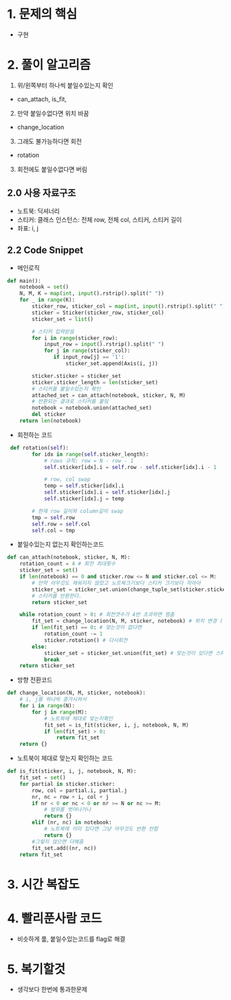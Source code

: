 # 1. 문제의 핵심
- 구현
# 2. 풀이 알고리즘
1. 위/왼쪽부터 하나씩 붙일수있는지 확인
  - can_attach, is_fit, 
2. 만약 붙일수없다면 위치 바꿈
  - change_location
3. 그래도 불가능하다면 회전
  - rotation
3. 회전에도 붙일수없다면 버림
## 2.0 사용 자료구조
- 노트북: 딕셔너리
- 스티커: 클래스
   인스턴스: 전체 row, 전체 col, 스티커, 스티커 길이
- 좌표: i, j

## 2.2 Code Snippet
- 메인로직
```python
def main():
    notebook = set()
    N, M, K = map(int, input().rstrip().split(" "))
    for _ in range(K):
        sticker_row, sticker_col = map(int, input().rstrip().split(" "))
        sticker = Sticker(sticker_row, sticker_col)
        sticker_set = list()

        # 스티커 입력받음
        for i in range(sticker_row):
            input_row = input().rstrip().split(" ")
            for j in range(sticker_col):
               if input_row[j] == '1':
                   sticker_set.append(Axis(i, j))

        sticker.sticker = sticker_set
        sticker.sticker_length = len(sticker_set)
        # 스티커를 붙일수있는지 확인
        attached_set = can_attach(notebook, sticker, N, M)
        # 반환되는 결과로 스티커를 붙잌
        notebook = notebook.union(attached_set)
        del sticker
    return len(notebook)
```

- 회전하는 코드
```python
 def rotation(self):
        for idx in range(self.sticker_length):
            # rows 규칙: row = N - row - 1
            self.sticker[idx].i = self.row - self.sticker[idx].i - 1 

            # row, col swap
            temp = self.sticker[idx].i
            self.sticker[idx].i = self.sticker[idx].j
            self.sticker[idx].j = temp

        # 현재 row 길이와 column길이 swap    
        tmp = self.row
        self.row = self.col
        self.col = tmp

```
- 붙일수있는지 없는지 확인하는코드 
```python
def can_attach(notebook, sticker, N, M):
    rotation_count = 4 # 회전 최대횟수
    sticker_set = set() 
    if len(notebook) == 0 and sticker.row <= N and sticker.col <= M:
        # 만약 아무것도 채워지지 않았고 노트북크기보다 스티커 크기보다 작아야
        sticker_set = sticker_set.union(change_tuple_set(sticker.sticker))
        # 스티커를 반환한다.
        return sticker_set

    while rotation_count > 0: # 회전갯수가 4번 초과하면 멈춤
        fit_set = change_location(N, M, sticker, notebook) # 위치 변경 (행, 렬을 하나씩 변경해봄)
        if len(fit_set) == 0: # 맞는것이 없다면
            rotation_count -= 1 
            sticker.rotation() # 다시회전
        else:
            sticker_set = sticker_set.union(fit_set) # 맞는것이 있다면 스티커반환
            break
    return sticker_set
```
- 방향 전환코드
```python
def change_location(N, M, sticker, notebook):
    # i, j를 하나씩 증가시켜서
    for i in range(N):
        for j in range(M):
            # 노트북에 제대로 맞는지확인
            fit_set = is_fit(sticker, i, j, notebook, N, M)
            if len(fit_set) > 0:
                return fit_set
    return {}

```
- 노트북이 제대로 맞는지 확인하는 코드
```python
def is_fit(sticker, i, j, notebook, N, M):
    fit_set = set()
    for partial in sticker.sticker:
        row, col = partial.i, partial.j
        nr, nc = row + i, col + j
        if nr < 0 or nc < 0 or nr >= N or nc >= M:
            # 범위를 벗어나거나
            return {}
        elif (nr, nc) in notebook:
            # 노트북에 이미 있다면 그냥 아무것도 반환 안함
            return {}
        #그렇지 않으면 더해줌
        fit_set.add((nr, nc))
    return fit_set
```


# 3. 시간 복잡도

# 4. 빨리푼사람 코드
- 비슷하게 풂, 붙일수있는코드를 flag로 해결

# 5. 복기할것
- 생각보다 한번에 통과한문제
